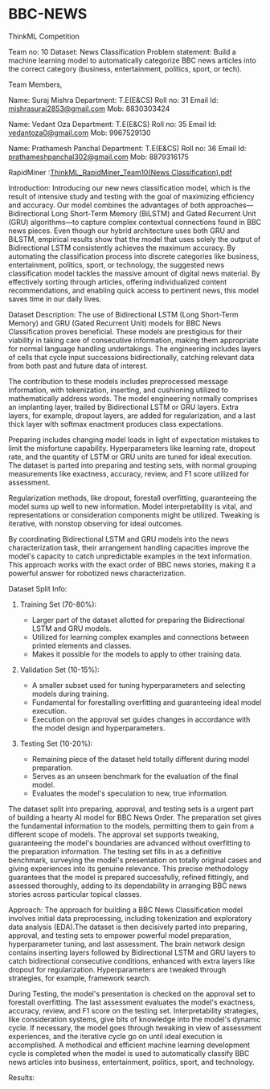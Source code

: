 # BBC-NEWS
ThinkML Competition

Team no: 10
Dataset: News Classification
Problem statement: Build a machine learning model to automatically categorize BBC news articles into the correct category (business, entertainment, politics, sport, or tech).

Team Members,

Name: Suraj Mishra
Department: T.E(E&CS)
Roll no: 31
Email Id: mishrasuraj2853@gmail.com
Mob: 8830303424

Name: Vedant Oza
Department: T.E(E&CS)
Roll no: 35
Email Id: vedantoza0@gmail.com
Mob: 9967529130

Name: Prathamesh Panchal 
Department: T.E(E&CS)
Roll no: 36
Email Id: prathameshpanchal302@gmail.com
Mob: 8879316175

RapidMiner :[ThinkML_RapidMiner_Team10(News Classification).pdf](https://github.com/VedantOza11/BBC-NEWS/files/14232295/ThinkML_RapidMiner_Team10.News.Classification.pdf)


Introduction:
Introducing our new news classification model, which is the result of intensive study and testing with the goal of maximizing efficiency and accuracy. Our model combines the advantages of both approaches—Bidirectional Long Short-Term Memory (BiLSTM) and Gated Recurrent Unit (GRU) algorithms—to capture complex contextual connections found in BBC news pieces. Even though our hybrid architecture uses both GRU and BiLSTM, empirical results show that the model that uses solely the output of Bidirectional LSTM consistently achieves the maximum accuracy. By automating the classification process into discrete categories like business, entertainment, politics, sport, or technology, the suggested news classification model tackles the massive amount of digital news material. By effectively sorting through articles, offering individualized content recommendations, and enabling quick access to pertinent news, this model saves time in our daily lives.

Dataset Description:
The use of Bidirectional LSTM (Long Short-Term Memory) and GRU (Gated Recurrent Unit) models for BBC News Classification proves beneficial. These models are prestigious for their viability in taking care of consecutive information, making them appropriate for normal language handling undertakings. The engineering includes layers of cells that cycle input successions bidirectionally, catching relevant data from both past and future data of interest.

The contribution to these models includes preprocessed message information, with tokenization, inserting, and cushioning utilized to mathematically address words. The model engineering normally comprises an implanting layer, trailed by Bidirectional LSTM or GRU layers. Extra layers, for example, dropout layers, are added for regularization, and a last thick layer with softmax enactment produces class expectations.

Preparing includes changing model loads in light of expectation mistakes to limit the misfortune capability. Hyperparameters like learning rate, dropout rate, and the quantity of LSTM or GRU units are tuned for ideal execution. The dataset is parted into preparing and testing sets, with normal grouping measurements like exactness, accuracy, review, and F1 score utilized for assessment.

Regularization methods, like dropout, forestall overfitting, guaranteeing the model sums up well to new information. Model interpretability is vital, and representations or consideration components might be utilized. Tweaking is iterative, with nonstop observing for ideal outcomes.

By coordinating Bidirectional LSTM and GRU models into the news characterization task, their arrangement handling capacities improve the model's capacity to catch unpredictable examples in the text information. This approach works with the exact order of BBC news stories, making it a powerful answer for robotized news characterization.

Dataset Split Info:
1. Training Set (70-80%):
   - Larger part of the dataset allotted for preparing the Bidirectional LSTM and GRU models.
   - Utilized for learning complex examples and connections between printed elements and classes.
   - Makes it possible for the models to apply to other training data.

2. Validation Set (10-15%):
   - A smaller subset used for tuning hyperparameters and selecting models during training.
   - Fundamental for forestalling overfitting and guaranteeing ideal model execution.
   - Execution on the approval set guides changes in accordance with the model design and hyperparameters.

3. Testing Set (10-20%):
   - Remaining piece of the dataset held totally different during model preparation.
   - Serves as an unseen benchmark for the evaluation of the final model.
   - Evaluates the model's speculation to new, true information.

The dataset split into preparing, approval, and testing sets is a urgent part of building a hearty AI model for BBC News Order. The preparation set gives the fundamental information to the models, permitting them to gain from a different scope of models. The approval set supports tweaking, guaranteeing the model's boundaries are advanced without overfitting to the preparation information. The testing set fills in as a definitive benchmark, surveying the model's presentation on totally original cases and giving experiences into its genuine relevance. This precise methodology guarantees that the model is prepared successfully, refined fittingly, and assessed thoroughly, adding to its dependability in arranging BBC news stories across particular topical classes.

Approach:
The approach for building a BBC News Classification model involves initial data preprocessing, including tokenization and exploratory data analysis (EDA).The dataset is then decisively parted into preparing, approval, and testing sets to empower powerful model preparation, hyperparameter tuning, and last assessment. The brain network design contains inserting layers followed by Bidirectional LSTM and GRU layers to catch bidirectional consecutive conditions, enhanced with extra layers like dropout for regularization. Hyperparameters are tweaked through strategies, for example, framework search.

During Testing, the model's presentation is checked on the approval set to forestall overfitting. The last assessment evaluates the model's exactness, accuracy, review, and F1 score on the testing set. Interpretability strategies, like consideration systems, give bits of knowledge into the model's dynamic cycle. If necessary, the model goes through tweaking in view of assessment experiences, and the iterative cycle go on until ideal execution is accomplished. A methodical and efficient machine learning development cycle is completed when the model is used to automatically classify BBC news articles into business, entertainment, politics, sport, and technology.

Results:
